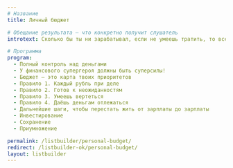 ```yaml
---
# Название
title: Личный бюджет

# Обещание результата — что конкретно получит слушатель
introtext: Сколько бы ты ни зарабатывал, если не умеешь тратить, то всегда будет мало

# Программа
program:
  - Полный контроль над деньгами
  - У финансового супергероя должны быть суперсилы!
  - Бюджет — это карта твоих приоритетов
  - Правило 1. Каждый рубль при деле
  - Правило 2. Готов к неожиданностям
  - Правило 3. Умеешь вертеться
  - Правило 4. Даёшь деньгам отлежаться
  - Дальнейшие шаги, чтобы перестать жить от зарплаты до зарплаты
  - Инвестирование
  - Сохранение
  - Приумножение

permalink: /listbuilder/personal-budget/
redirect: /listbuilder-ok/personal-budget/
layout: listbuilder
---
```


